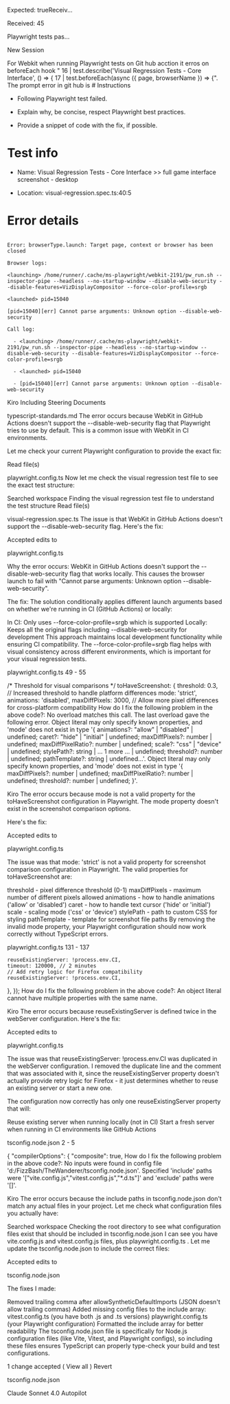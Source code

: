 Expected: trueReceiv...

Received: 45

Playwright tests pas...

New Session





For Webkit when running Playwright tests on Git hub acction it erros on beforeEach hook "   16 | test.describe('Visual Regression Tests - Core Interface', () => {    17 |     test.beforeEach(async ({ page, browserName }) => {". The prompt error in git hub is # Instructions

- Following Playwright test failed.

- Explain why, be concise, respect Playwright best practices.

- Provide a snippet of code with the fix, if possible.

# Test info

- Name: Visual Regression Tests - Core Interface >> full game interface screenshot - desktop

- Location: visual-regression.spec.ts:40:5

# Error details

```

Error: browserType.launch: Target page, context or browser has been closed

Browser logs:

<launching> /home/runner/.cache/ms-playwright/webkit-2191/pw_run.sh --inspector-pipe --headless --no-startup-window --disable-web-security --disable-features=VizDisplayCompositor --force-color-profile=srgb

<launched> pid=15040

[pid=15040][err] Cannot parse arguments: Unknown option --disable-web-security

Call log:

  - <launching> /home/runner/.cache/ms-playwright/webkit-2191/pw_run.sh --inspector-pipe --headless --no-startup-window --disable-web-security --disable-features=VizDisplayCompositor --force-color-profile=srgb

  - <launched> pid=15040

  - [pid=15040][err] Cannot parse arguments: Unknown option --disable-web-security

```

Kiro
Including Steering Documents

typescript-standards.md
The error occurs because WebKit in GitHub Actions doesn't support the --disable-web-security flag that Playwright tries to use by default. This is a common issue with WebKit in CI environments.

Let me check your current Playwright configuration to provide the exact fix:

Read file(s)

playwright.config.ts
Now let me check the visual regression test file to see the exact test structure:

Searched workspace
Finding the visual regression test file to understand the test structure
Read file(s)

visual-regression.spec.ts
The issue is that WebKit in GitHub Actions doesn't support the --disable-web-security flag. Here's the fix:

Accepted edits to

playwright.config.ts


Why the error occurs:
WebKit in GitHub Actions doesn't support the --disable-web-security flag that works locally. This causes the browser launch to fail with "Cannot parse arguments: Unknown option --disable-web-security".

The fix:
The solution conditionally applies different launch arguments based on whether we're running in CI (GitHub Actions) or locally:

In CI: Only uses --force-color-profile=srgb which is supported
Locally: Keeps all the original flags including --disable-web-security for development
This approach maintains local development functionality while ensuring CI compatibility. The --force-color-profile=srgb flag helps with visual consistency across different environments, which is important for your visual regression tests.


playwright.config.ts 49 - 55



/* Threshold for visual comparisons */
toHaveScreenshot: {
  threshold: 0.3, // Increased threshold to handle platform differences
  mode: 'strict',
  animations: 'disabled',
  maxDiffPixels: 3000, // Allow more pixel differences for cross-platform compatibility
How do I fix the following problem in the above code?: No overload matches this call.
  The last overload gave the following error.
    Object literal may only specify known properties, and 'mode' does not exist in type '{ animations?: "allow" | "disabled" | undefined; caret?: "hide" | "initial" | undefined; maxDiffPixels?: number | undefined; maxDiffPixelRatio?: number | undefined; scale?: "css" | "device" | undefined; stylePath?: string | ... 1 more ... | undefined; threshold?: number | undefined; pathTemplate?: string | undefined...'.
      Object literal may only specify known properties, and 'mode' does not exist in type '{ maxDiffPixels?: number | undefined; maxDiffPixelRatio?: number | undefined; threshold?: number | undefined; }'.

Kiro
The error occurs because mode is not a valid property for the toHaveScreenshot configuration in Playwright. The mode property doesn't exist in the screenshot comparison options.

Here's the fix:

Accepted edits to

playwright.config.ts


The issue was that mode: 'strict' is not a valid property for screenshot comparison configuration in Playwright. The valid properties for toHaveScreenshot are:

threshold - pixel difference threshold (0-1)
maxDiffPixels - maximum number of different pixels allowed
animations - how to handle animations ('allow' or 'disabled')
caret - how to handle text cursor ('hide' or 'initial')
scale - scaling mode ('css' or 'device')
stylePath - path to custom CSS for styling
pathTemplate - template for screenshot file paths
By removing the invalid mode property, your Playwright configuration should now work correctly without TypeScript errors.


playwright.config.ts 131 - 137



    reuseExistingServer: !process.env.CI,
    timeout: 120000, // 2 minutes
    // Add retry logic for Firefox compatibility
    reuseExistingServer: !process.env.CI,
  },
});
How do I fix the following problem in the above code?: An object literal cannot have multiple properties with the same name.

Kiro
The error occurs because reuseExistingServer is defined twice in the webServer configuration. Here's the fix:

Accepted edits to

playwright.config.ts


The issue was that reuseExistingServer: !process.env.CI was duplicated in the webServer configuration. I removed the duplicate line and the comment that was associated with it, since the reuseExistingServer property doesn't actually provide retry logic for Firefox - it just determines whether to reuse an existing server or start a new one.

The configuration now correctly has only one reuseExistingServer property that will:

Reuse existing server when running locally (not in CI)
Start a fresh server when running in CI environments like GitHub Actions

tsconfig.node.json 2 - 5


{
  "compilerOptions": {
    "composite": true,
How do I fix the following problem in the above code?: No inputs were found in config file 'd:/FizzBash/TheWanderer/tsconfig.node.json'. Specified 'include' paths were '["vite.config.js","vitest.config.js","*.d.ts"]' and 'exclude' paths were '[]'.

Kiro
The error occurs because the include paths in 
tsconfig.node.json
 don't match any actual files in your project. Let me check what configuration files you actually have:

Searched workspace
Checking the root directory to see what configuration files exist that should be included in tsconfig.node.json
I can see you have vite.config.js and vitest.config.js files, plus 
playwright.config.ts
. Let me update the 
tsconfig.node.json
 to include the correct files:

Accepted edits to

tsconfig.node.json


The fixes I made:

Removed trailing comma after allowSyntheticDefaultImports (JSON doesn't allow trailing commas)
Added missing config files to the include array:
vitest.config.ts (you have both .js and .ts versions)
playwright.config.ts
 (your Playwright configuration)
Formatted the include array for better readability
The 
tsconfig.node.json
 file is specifically for Node.js configuration files (like Vite, Vitest, and Playwright configs), so including these files ensures TypeScript can properly type-check your build and test configurations.


1 change accepted
(
View all
)
Revert


tsconfig.node.json






Claude Sonnet 4.0
Autopilot
